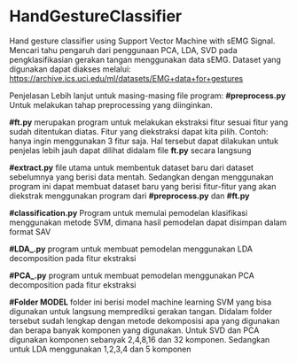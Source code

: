 # HandGestureClassifier
Hand gesture classifier using Support Vector Machine with sEMG Signal.
Mencari tahu pengaruh dari penggunaan PCA, LDA, SVD pada pengklasifikasian gerakan tangan menggunakan data sEMG.
Dataset yang digunakan dapat diakses melalui:
https://archive.ics.uci.edu/ml/datasets/EMG+data+for+gestures


Penjelasan Lebih lanjut untuk masing-masing file program:
**#preprocess.py**
Untuk melakukan tahap preprocessing yang diinginkan.

**#ft.py**
merupakan program untuk melakukan ekstraksi fitur sesuai fitur yang sudah ditentukan diatas. Fitur yang diekstraksi dapat kita pilih. Contoh: hanya ingin menggunakan 3 fitur saja. Hal tersebut dapat dilakukan untuk penjelas lebih jauh dapat dilihat didalam file **ft.py** secara langsung

**#extract.py**
file utama untuk membentuk dataset baru dari dataset sebelumnya yang berisi data mentah. Sedangkan dengan menggunakan program ini dapat membuat dataset baru yang berisi fitur-fitur yang akan diekstrak menggunakan program dari **#preprocess.py** dan **#ft.py**

**#classification.py**
Program untuk memulai pemodelan klasifikasi menggunakan metode SVM, dimana hasil pemodelan dapat disimpan dalam format SAV

**#LDA_.py**
program untuk membuat pemodelan menggunakan LDA decomposition pada fitur ekstraksi

**#PCA_.py**
program untuk membuat pemodelan menggunakan PCA decomposition pada fitur ekstraksi

**#Folder MODEL**
folder ini berisi model machine learning SVM yang bisa digunakan untuk langsung memprediksi gerakan tangan. Didalam folder tersebut sudah lengkap dengan metode dekomposisi apa yang digunakan dan berapa banyak komponen yang digunakan. Untuk SVD dan PCA digunakan komponen sebanyak 2,4,8,16 dan 32 komponen. Sedangkan untuk LDA menggunakan 1,2,3,4 dan 5 komponen
